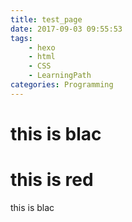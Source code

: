 ```yaml
---
title: test_page
date: 2017-09-03 09:55:53
tags:
	- hexo
	- html
	- CSS
	- LearningPath
categories: Programming
---
```


<h1>this is blac</h1>

<div class="important">
	<h1>this is red</h1>
	<p>this is blac</p>
</div>
